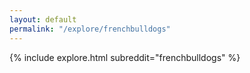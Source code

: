 ```yaml
---
layout: default
permalink: "/explore/frenchbulldogs"
---
```


{% include explore.html subreddit="frenchbulldogs" %}
